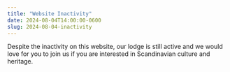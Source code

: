 ```yaml
---
title: "Website Inactivity"
date: 2024-08-04T14:00:00-0600
slug: 2024-08-04-inactivity
---
```

Despite the inactivity on this website, our lodge is still active and we would love for you to join us if you are interested in Scandinavian culture and heritage.
